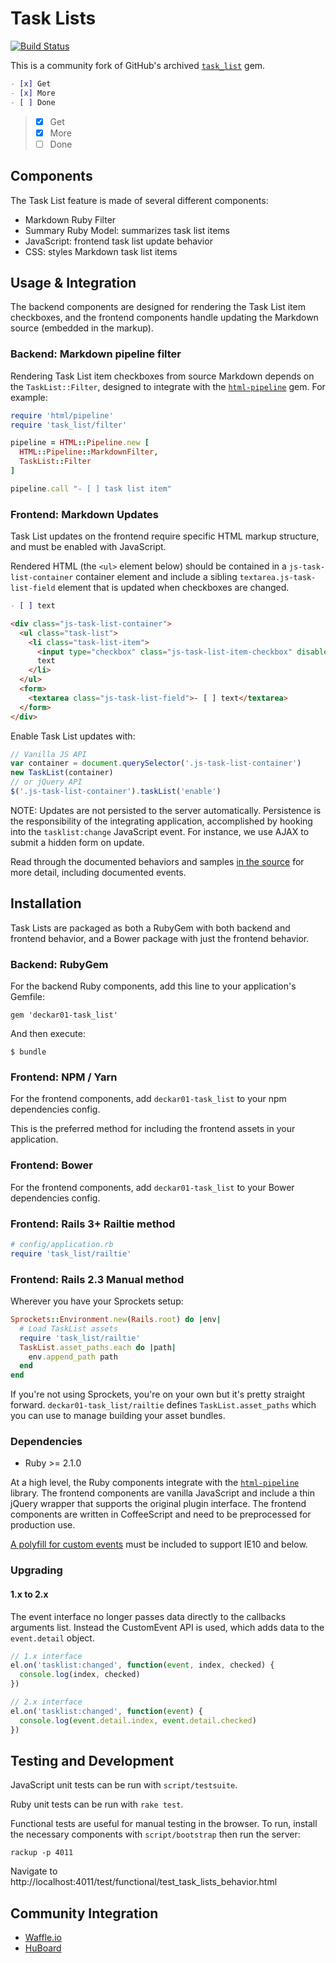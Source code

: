 # Task Lists

[![Build Status](http://img.shields.io/travis/deckar01/task_list.svg)][travis]

[travis]: https://travis-ci.org/deckar01/task_list

This is a community fork of GitHub's archived [`task_list`][task_list] gem.

[task_list]: https://github.com/github-archive/task_list

```md
- [x] Get
- [x] More
- [ ] Done
```

> - [x] Get
> - [x] More
> - [ ] Done

## Components

The Task List feature is made of several different components:

* Markdown Ruby Filter
* Summary Ruby Model: summarizes task list items
* JavaScript: frontend task list update behavior
* CSS: styles Markdown task list items

## Usage & Integration

The backend components are designed for rendering the Task List item checkboxes, and the frontend components handle updating the Markdown source (embedded in the markup).

### Backend: Markdown pipeline filter

Rendering Task List item checkboxes from source Markdown depends on the `TaskList::Filter`, designed to integrate with the [`html-pipeline`](https://github.com/jch/html-pipeline) gem. For example:

``` ruby
require 'html/pipeline'
require 'task_list/filter'

pipeline = HTML::Pipeline.new [
  HTML::Pipeline::MarkdownFilter,
  TaskList::Filter
]

pipeline.call "- [ ] task list item"
```

### Frontend: Markdown Updates

Task List updates on the frontend require specific HTML markup structure, and must be enabled with JavaScript.

Rendered HTML (the `<ul>` element below) should be contained in a `js-task-list-container` container element and include a sibling `textarea.js-task-list-field` element that is updated when checkboxes are changed.

``` markdown
- [ ] text
```

``` html
<div class="js-task-list-container">
  <ul class="task-list">
    <li class="task-list-item">
      <input type="checkbox" class="js-task-list-item-checkbox" disabled />
      text
    </li>
  </ul>
  <form>
    <textarea class="js-task-list-field">- [ ] text</textarea>
  </form>
</div>
```

Enable Task List updates with:

``` javascript
// Vanilla JS API
var container = document.querySelector('.js-task-list-container')
new TaskList(container)
// or jQuery API
$('.js-task-list-container').taskList('enable')
```

NOTE: Updates are not persisted to the server automatically. Persistence is the responsibility of the integrating application, accomplished by hooking into the `tasklist:change` JavaScript event. For instance, we use AJAX to submit a hidden form on update.

Read through the documented behaviors and samples [in the source][frontend_behaviors] for more detail, including documented events.

[frontend_behaviors]: https://github.com/deckar01/task_list/blob/master/app/assets/javascripts/task_list.coffee

## Installation

Task Lists are packaged as both a RubyGem with both backend and frontend behavior, and a Bower package with just the frontend behavior.

### Backend: RubyGem

For the backend Ruby components, add this line to your application's Gemfile:

    gem 'deckar01-task_list'

And then execute:

    $ bundle

### Frontend: NPM / Yarn

For the frontend components, add `deckar01-task_list` to your npm dependencies config.

This is the preferred method for including the frontend assets in your application.

### Frontend: Bower

For the frontend components, add `deckar01-task_list` to your Bower dependencies config.

### Frontend: Rails 3+ Railtie method

``` ruby
# config/application.rb
require 'task_list/railtie'
```

### Frontend: Rails 2.3 Manual method

Wherever you have your Sprockets setup:

``` ruby
Sprockets::Environment.new(Rails.root) do |env|
  # Load TaskList assets
  require 'task_list/railtie'
  TaskList.asset_paths.each do |path|
    env.append_path path
  end
end
```

If you're not using Sprockets, you're on your own but it's pretty straight
forward. `deckar01-task_list/railtie` defines `TaskList.asset_paths` which you can use
to manage building your asset bundles.

### Dependencies

 - Ruby >= 2.1.0

At a high level, the Ruby components integrate with the [`html-pipeline`](https://github.com/jch/html-pipeline) library. The frontend components are vanilla JavaScript and include a thin jQuery wrapper that supports the original plugin interface. The frontend components are written in CoffeeScript and need to be preprocessed for production use.

[A polyfill for custom events](https://github.com/krambuhl/custom-event-polyfill) must be included to support IE10 and below.

### Upgrading

#### 1.x to 2.x

The event interface no longer passes data directly to the callbacks arguments
list. Instead the CustomEvent API is used, which adds data to the
`event.detail` object.

```js
// 1.x interface
el.on('tasklist:changed', function(event, index, checked) {
  console.log(index, checked)
})

// 2.x interface
el.on('tasklist:changed', function(event) {
  console.log(event.detail.index, event.detail.checked)
})
```

## Testing and Development

JavaScript unit tests can be run with `script/testsuite`.

Ruby unit tests can be run with `rake test`.

Functional tests are useful for manual testing in the browser. To run, install
the necessary components with `script/bootstrap` then run the server:

```
rackup -p 4011
```

Navigate to http://localhost:4011/test/functional/test_task_lists_behavior.html

## Community Integration
- [Waffle.io](http://waffle.io)
- [HuBoard](https://huboard.com/)
